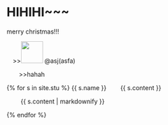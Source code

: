 # HIHIHI~~~
merry christmas!!!
<p>
   &emsp;>><img src="https://github.com/yauyau566.png?size=50" height="50" width="50">
   @asj(asfa)  
</p>
<p>&emsp;&emsp;>>hahah</p>
{% for s in site.stu %}
<h>{{ s.name }}</h>
<span>&emsp;&emsp;</span>{{ s.content }}
<p>
   &emsp;&emsp;
   {{ s.content | markdownify }}
</p>
{% endfor %}
